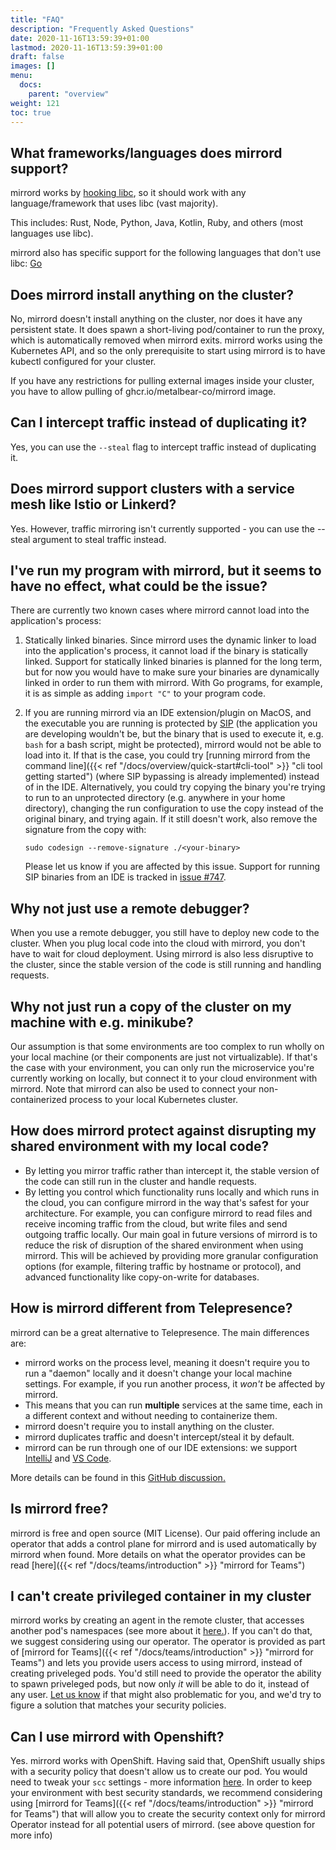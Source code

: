 ```yaml
---
title: "FAQ"
description: "Frequently Asked Questions"
date: 2020-11-16T13:59:39+01:00
lastmod: 2020-11-16T13:59:39+01:00
draft: false
images: []
menu:
  docs:
    parent: "overview"
weight: 121
toc: true
---
```



## What frameworks/languages does mirrord support?

mirrord works by [hooking libc](https://metalbear.co/blog/mirrord-internals-hooking-libc-functions-in-rust-and-fixing-bugs/), so it should work with any language/framework that uses libc (vast majority).

This includes: Rust, Node, Python, Java, Kotlin, Ruby, and others (most languages use libc).

mirrord also has specific support for the following languages that don't use libc: [Go](https://metalbear.co/blog/hooking-go-from-rust-hitchhikers-guide-to-the-go-laxy/)

## Does mirrord install anything on the cluster?

No, mirrord doesn't install anything on the cluster, nor does it have any persistent state. It does spawn a short-living pod/container to run the proxy, which is automatically removed when mirrord exits. mirrord works using the Kubernetes API, and so the only prerequisite to start using mirrord is to have kubectl configured for your cluster.

If you have any restrictions for pulling external images inside your cluster, you have to allow pulling of ghcr.io/metalbear-co/mirrord image.
## Can I intercept traffic instead of duplicating it?

Yes, you can use the `--steal` flag to intercept traffic instead of duplicating it.

## Does mirrord support clusters with a service mesh like Istio or Linkerd?

Yes. However, traffic mirroring isn't currently supported - you can use the --steal argument to steal traffic instead.

## I've run my program with mirrord, but it seems to have no effect, what could be the issue?

There are currently two known cases where mirrord cannot load into the application's process:
1. Statically linked binaries. Since mirrord uses the dynamic linker to load into the application's process,
   it cannot load if the binary is statically linked. Support for statically linked
   binaries is planned for the long term, but for now you would have to make sure your binaries are dynamically
   linked in order to run them with mirrord. With Go programs, for example, it is as simple as adding `import "C"` to
   your program code.
2. If you are running mirrord via an IDE extension/plugin on MacOS, and the executable you are running is protected by
   [SIP](https://en.wikipedia.org/wiki/System_Integrity_Protection) (the application you are developing wouldn't be,
   but the binary that is used to execute it, e.g. `bash` for a bash script, might be protected), mirrord would not be
   able to load into it. If that is the case, you could try
   [running mirrord from the command line]({{< ref "/docs/overview/quick-start#cli-tool" >}} "cli tool getting started") (where SIP
   bypassing is already implemented) instead of in the IDE. Alternatively, you could try copying the binary you're
   trying to run to an unprotected directory (e.g. anywhere in your home directory), changing the run configuration
   to use the copy instead of the original binary, and trying again. If it still doesn't work, also remove the signature
   from the copy with:

   ```sudo codesign --remove-signature ./<your-binary>```

   Please let us know if you are affected by this issue. Support for running SIP binaries from an IDE is tracked in
   [issue #747](https://github.com/metalbear-co/mirrord/issues/747).

## Why not just use a remote debugger?

When you use a remote debugger, you still have to deploy new code to the cluster. When you plug local code into the cloud with mirrord, you don't have to wait for cloud deployment. Using mirrord is also less disruptive to the cluster, since the stable version of the code is still running and handling requests.

## Why not just run a copy of the cluster on my machine with e.g. minikube?

Our assumption is that some environments are too complex to run wholly on your local machine (or their components are just not virtualizable). If that's the case with your environment, you can only run the microservice you're currently working on locally, but connect it to your cloud environment with mirrord. Note that mirrord can also be used to connect your non-containerized process to your local Kubernetes cluster.

## How does mirrord protect against disrupting my shared environment with my local code?

* By letting you mirror traffic rather than intercept it, the stable version of the code can still run in the cluster and handle requests.
* By letting you control which functionality runs locally and which runs in the cloud, you can configure mirrord in the way that's safest for your architecture. For example, you can configure mirrord to read files and receive incoming traffic from the cloud, but write files and send outgoing traffic locally.
Our main goal in future versions of mirrord is to reduce the risk of disruption of the shared environment when using mirrord. This will be achieved by providing more granular configuration options (for example, filtering traffic by hostname or protocol), and advanced functionality like copy-on-write for databases.

## How is mirrord different from Telepresence?

mirrord can be a great alternative to Telepresence. The main differences are:
* mirrord works on the process level, meaning it doesn't require you to run a "daemon" locally and it doesn't change your local machine settings. For example, if you run another process, it *won't* be affected by mirrord.
* This means that you can run **multiple** services at the same time, each in a different context and without needing to containerize them.
* mirrord doesn't require you to install anything on the cluster.
* mirrord duplicates traffic and doesn't intercept/steal it by default.
* mirrord can be run through one of our IDE extensions: we support [IntelliJ](https://plugins.jetbrains.com/plugin/19772-mirrord) and [VS Code](vscode:extension/MetalBear.mirrord).

More details can be found in this [GitHub discussion.](https://github.com/metalbear-co/mirrord/discussions/154#discussioncomment-2972127)

## Is mirrord free?

mirrord is free and open source (MIT License).
Our paid offering include an operator that adds a control plane for mirrord and is used automatically by mirrord when found.
More details on what the operator provides can be read [here]({{< ref "/docs/teams/introduction" >}} "mirrord for Teams")

## I can't create privileged container in my cluster

mirrord works by creating an agent in the remote cluster, that accesses another pod's namespaces (see more about it [here.](https://metalbear.co/blog/getting-started-with-ephemeral-containers/)).
If you can't do that, we suggest considering using our operator. The operator is provided as part of [mirrord for Teams]({{< ref "/docs/teams/introduction" >}} "mirrord for Teams") and lets you provide users access to using mirrord, instead of creating priveleged pods. You'd still need to provide the operator the ability to spawn
priveleged pods, but now only *it* will be able to do it, instead of any user.
[Let us know](hello@metalbear.co) if that might also problematic for you, and we'd try to figure a solution that matches your security policies.

## Can I use mirrord with Openshift?

Yes. mirrord works with OpenShift. Having said that, OpenShift usually ships with a security policy that doesn't allow us to create our pod.
You would need to tweak your `scc` settings - more information [here](https://docs.openshift.com/container-platform/3.11/admin_guide/manage_scc.html).
In order to keep your environment with best security standards, we recommend considering using [mirrord for Teams]({{< ref "/docs/teams/introduction" >}} "mirrord for Teams") that will allow you to create the security context only for mirrord Operator instead for all potential users of mirrord. (see above question for more info)
